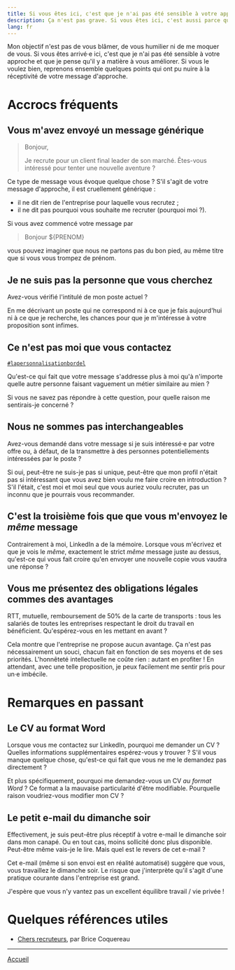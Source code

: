 ```yaml
---
title: Si vous êtes ici, c'est que je n'ai pas été sensible à votre approche de recrutement
description: Ça n'est pas grave. Si vous êtes ici, c'est aussi parce que je pense que vous pouvez apprendre, vous améliorer et ne plus recommencer certaines erreurs.
lang: fr
---
```


Mon objectif n'est pas de vous blâmer, de vous humilier ni de me moquer de vous. Si vous êtes arrivé·e ici,
c'est que je n'ai pas été sensible à votre approche et que je pense qu'il y a matière à vous améliorer. Si
vous le voulez bien, reprenons ensemble quelques points qui ont pu nuire à la réceptivité de votre message
d'approche.

# Accrocs fréquents

## Vous m'avez envoyé un message générique

> Bonjour,
>
> Je recrute pour un client final leader de son marché.
> Êtes-vous intéressé pour tenter une nouvelle aventure ?

Ce type de message vous évoque quelque chose ? S'il s'agit de votre message d'approche, il est cruellement
générique :

* il ne dit rien de l'entreprise pour laquelle vous recrutez ;
* il ne dit pas pourquoi vous souhaite me recruter (pourquoi moi ?).

Si vous avez commencé votre message par

> Bonjour ${PRENOM}

vous pouvez imaginer que nous ne partons pas du bon pied, au même titre que si vous vous trompez de
prénom.

## Je ne suis pas la personne que vous cherchez

Avez-vous vérifié l'intitulé de mon poste actuel ?

En me décrivant un poste qui ne correspond ni à ce que je fais aujourd'hui ni à ce que je recherche, les
chances pour que je m'intéresse à votre proposition sont infimes.

## Ce n'est pas moi que vous contactez 

[`#lapersonnalisationbordel`](https://twitter.com/hashtag/lapersonnalisationbordel)

Qu'est-ce qui fait que votre message s'addresse plus à moi qu'à n'importe quelle autre personne faisant
vaguement un métier similaire au mien ?

Si vous ne savez pas répondre à cette question, pour quelle raison me sentirais-je concerné ?

## Nous ne sommes pas interchangeables

Avez-vous demandé dans votre message si je suis intéressé·e par votre offre ou, à défaut, de la transmettre à
des personnes potentiellements intéressées par le poste ?

Si oui, peut-être ne suis-je pas si unique, peut-être que mon profil n'était pas si intéressant que vous avez
bien voulu me faire croire en introduction ? S'il l'était, c'est moi et moi seul que vous auriez voulu recruter,
pas un inconnu que je pourrais vous recommander.

## C'est la troisième fois que que vous m'envoyez le _même_ message

Contrairement à moi, LinkedIn a de la mémoire. Lorsque vous m'écrivez et que je vois le _même_, exactement le
strict _même_ message juste au dessus, qu'est-ce qui vous fait croire qu'en envoyer une nouvelle copie vous
vaudra une réponse ?

## Vous me présentez des obligations légales commes des avantages

RTT, mutuelle, remboursement de 50% de la carte de transports : tous les salariés de toutes les entreprises
respectant le droit du travail en bénéficient. Qu'espérez-vous en les mettant en avant ?

Cela montre que l'entreprise ne propose aucun avantage. Ça n'est pas nécessairement un souci, chacun fait
en fonction de ses moyens et de ses priorités. L'honnêteté intellectuelle ne coûte rien : autant en 
profiter ! En attendant, avec une telle proposition, je peux facilement me sentir pris pour un·e imbécile.

# Remarques en passant

## Le CV au format Word

Lorsque vous me contactez sur LinkedIn, pourquoi me demander un CV ? Quelles informations supplémentaires
espérez-vous y trouver ? S'il vous manque quelque chose, qu'est-ce qui fait que vous ne me le demandez pas
directement ?

Et plus spécifiquement, pourquoi me demandez-vous un CV _au format Word_ ? Ce format a la mauvaise
particularité d'être modifiable. Pourquelle raison voudriez-vous modifier mon CV ?

## Le petit e-mail du dimanche soir

Effectivement, je suis peut-être plus réceptif à votre e-mail le dimanche soir dans mon canapé. Ou en
tout cas, moins sollicité donc plus disponible. Peut-être même vais-je le lire. Mais quel est le
revers de cet e-mail ?

Cet e-mail (même si son envoi est en réalité automatisé) suggère que vous, vous travaillez le dimanche
soir. Le risque que j'interprète qu'il s'agit d'une pratique courante dans l'entreprise est grand.

J'espère que vous n'y vantez pas un excellent équilibre travail / vie privée !

# Quelques références utiles

* [Chers recruteurs](https://brice.coquereau.fr/2019/02/19/fr/chers-recruteurs/), par Brice Coquereau

---

[Accueil](/)
